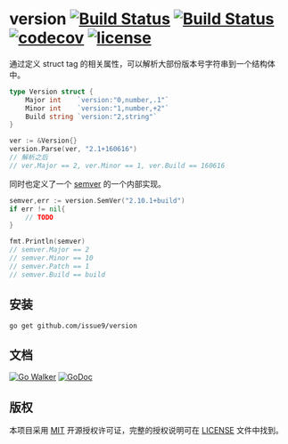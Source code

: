 version
[![Build Status](https://img.shields.io/endpoint.svg?url=https%3A%2F%2Factions-badge.atrox.dev%2Fissue9%2Fversion%2Fbadge%3Fref%3Dmaster&style=flat)](https://actions-badge.atrox.dev/issue9/version/goto?ref=master)
[![Build Status](https://travis-ci.org/issue9/version.svg?branch=master)](https://travis-ci.org/issue9/version)
[![codecov](https://codecov.io/gh/issue9/version/branch/master/graph/badge.svg)](https://codecov.io/gh/issue9/version)
[![license](https://img.shields.io/badge/license-MIT-brightgreen.svg?style=flat)](https://opensource.org/licenses/MIT)
======

通过定义 struct tag 的相关属性，可以解析大部份版本号字符串到一个结构体中。

```go
type Version struct {
    Major int    `version:"0,number,.1"`
    Minor int    `version:"1,number,+2"`
    Build string `version:"2,string"`
}

ver := &Version{}
version.Parse(ver, "2.1+160616")
// 解析之后
// ver.Major == 2, ver.Minor == 1, ver.Build == 160616
```

同时也定义了一个 [semver](http://semver.org) 的一个内部实现。

```go
semver,err := version.SemVer("2.10.1+build")
if err != nil{
    // TODO
}

fmt.Println(semver)
// semver.Major == 2
// semver.Minor == 10
// semver.Patch == 1
// semver.Build == build
```

安装
----

```shell
go get github.com/issue9/version
```

文档
----

[![Go Walker](https://gowalker.org/api/v1/badge)](https://gowalker.org/github.com/issue9/version)
[![GoDoc](https://godoc.org/github.com/issue9/version?status.svg)](https://godoc.org/github.com/issue9/version)

版权
----

本项目采用 [MIT](https://opensource.org/licenses/MIT) 开源授权许可证，完整的授权说明可在 [LICENSE](LICENSE) 文件中找到。

